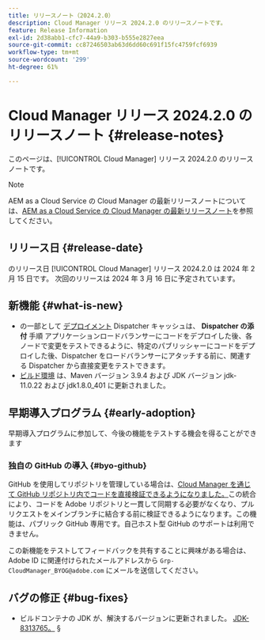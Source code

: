 ```yaml
---
title: リリースノート（2024.2.0）
description: Cloud Manager リリース 2024.2.0 のリリースノートです。
feature: Release Information
exl-id: 2d38abb1-cfc7-44a9-b303-b555e2827eea
source-git-commit: cc87246503ab63d6dd60c691f15fc4759fcf6939
workflow-type: tm+mt
source-wordcount: '299'
ht-degree: 61%

---
```



# Cloud Manager リリース 2024.2.0 のリリースノート {#release-notes}

このページは、[!UICONTROL Cloud Manager] リリース 2024.2.0 のリリースノートです。

>[!NOTE]
>
>AEM as a Cloud Service の Cloud Manager の最新リリースノートについては、[AEM as a Cloud Service の Cloud Manager の最新リリースノート](https://experienceleague.adobe.com/docs/experience-manager-cloud-service/content/implementing/using-cloud-manager/release-notes-cloud-manager/release-notes-cm-current.html?lang=ja)を参照してください。

## リリース日 {#release-date}

のリリース日 [!UICONTROL Cloud Manager] リリース 2024.2.0 は 2024 年 2 月 15 日です。 次回のリリースは 2024 年 3 月 16 日に予定されています。

## 新機能 {#what-is-new}

* の一部として [デプロイメント](/help/using/code-deployment.md) Dispatcher キャッシュは、 **Dispatcher の添付** 手順 アプリケーションロードバランサーにコードをデプロイした後、各ノードで変更をテストできるように、特定のパブリッシャーにコードをデプロイした後、Dispatcher をロードバランサーにアタッチする前に、関連する Dispatcher から直接変更をテストできます。
* [ビルド環境](/help/getting-started/build-environment.md) は、Maven バージョン 3.9.4 および JDK バージョン jdk-11.0.22 および jdk1.8.0_401 に更新されました。

## 早期導入プログラム {#early-adoption}

早期導入プログラムに参加して、今後の機能をテストする機会を得ることができます

### 独自の GitHub の導入 {#byo-github}

GitHub を使用してリポジトリを管理している場合は、[Cloud Manager を通じて GitHub リポジトリ内でコードを直接検証できるようになりました。](/help/managing-code/byo-github.md)この統合により、コードを Adobe リポジトリと一貫して同期する必要がなくなり、プルリクエストをメインブランチに結合する前に検証できるようになります。この機能は、パブリック GitHub 専用です。自己ホスト型 GitHub のサポートは利用できません。

この新機能をテストしてフィードバックを共有することに興味がある場合は、Adobe ID に関連付けられたメールアドレスから `Grp-CloudManager_BYOG@adobe.com` にメールを送信してください。

## バグの修正 {#bug-fixes}

* ビルドコンテナの JDK が、解決するバージョンに更新されました。 [JDK-8313765。](https://bugs.openjdk.org/browse/JDK-8313765)
§